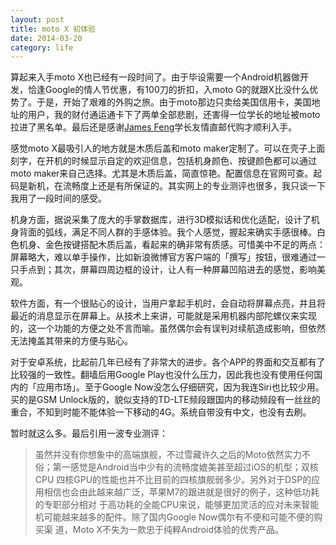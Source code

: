 ```yaml
---
layout: post
title: moto X 初体验
date: 2014-03-20
category: life
---
```


算起来入手moto X也已经有一段时间了。由于毕设需要一个Android机器做开发，恰逢Google的情人节优惠，有100刀的折扣，入moto G的就跟X比没什么优势了。于是，开始了艰难的外购之旅。由于moto那边只卖给美国信用卡，美国地址的用户，我的财付通运通卡下了两单全部悲剧，还害得一位学长的地址被moto拉进了黑名单。最后还是感谢[James Feng](https://twitter.com/jamesfjx)学长友情直邮代购才顺利入手。

感觉moto X最吸引人的地方就是木质后盖和moto maker定制了。可以在壳子上面刻字，在开机的时候显示自定的欢迎信息，包括机身颜色、按键颜色都可以通过moto maker来自己选择。尤其是木质后盖，简直惊艳。配置信息在官网可查。起码是新机，在流畅度上还是有所保证的。其实网上的专业测评也很多，我只谈一下我用了一段时间的感受。

机身方面，据说采集了庞大的手掌数据库，进行3D模拟话和优化适配，设计了机身背面的弧线，满足不同人群的手感体验。我个人感觉，握起来确实手感很棒。白色机身、金色按键搭配木质后盖，看起来的确非常有质感。可惜美中不足的两点：屏幕略大，难以单手操作，比如新浪微博官方客户端的「撰写」按钮，很难通过一只手点到；其次，屏幕四周边框的设计，让人有一种屏幕凹陷进去的感觉，影响美观。

软件方面，有一个很贴心的设计，当用户拿起手机时，会自动将屏幕点亮，并且将最近的消息显示在屏幕上。从技术上来讲，可能就是采用机器内部陀螺仪来实现的，这一个功能的方便之处不言而喻。虽然偶尔会有误判对续航造成影响，但依然无法掩盖其带来的方便与贴心。

对于安卓系统，比起前几年已经有了非常大的进步。各个APP的界面和交互都有了比较强的一致性。翻墙后用Google Play也没什么压力，因此我也没有使用任何国内的「应用市场」。至于Google Now没怎么仔细研究，因为我连Siri也比较少用。买的是GSM Unlock版的，貌似支持的TD-LTE频段跟国内的移动频段有一丝丝的重合，不知到时能不能体验一下移动的4G。系统自带没有中文，也没有去刷。

暂时就这么多。最后引用一波专业测评：

>虽然并没有你想象中的高端旗舰，不过雪藏许久之后的Moto依然实力不俗；第一感觉是Android当中少有的流畅度媲美甚至超过iOS的机型；双核CPU 四核GPU的性能也并不比目前的四核旗舰弱多少。另外对于DSP的应用相信也会由此越来越广泛，苹果M7的跟进就是很好的例子，这种低功耗的专职部分相对 于高功耗的全能CPU来说，能够更加灵活的应对未来智能机可能越来越多的配件。除了国内Google Now偶尔有不便和可能不便的购买渠 道，Moto X不失为一款忠于纯粹Android体验的优秀产品。
